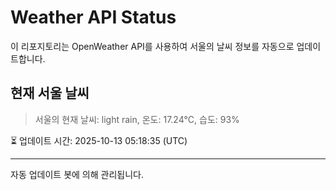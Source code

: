 
# Weather API Status

이 리포지토리는 OpenWeather API를 사용하여 서울의 날씨 정보를 자동으로 업데이트합니다.

## 현재 서울 날씨
> 서울의 현재 날씨: light rain, 온도: 17.24°C, 습도: 93%

⏳ 업데이트 시간: 2025-10-13 05:18:35 (UTC)

---
자동 업데이트 봇에 의해 관리됩니다.
